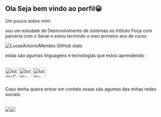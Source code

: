 ## Ola Seja bem vindo ao perfil😀

Um pouco sobre mim:

sou um estudate de Desinvolvimento de sistemas no Intituto Forja com parceria com o Senai
e estou termindo o meu primeiro ano de curso 

![LucasAntonioMendes GitHub stats](https://github-readme-stats.vercel.app/api?username=LucasAntonioMendes&show_icons=true&theme=aura)


estas são agumas linguagens e tecnologias que estou aprendendo :
<div style = "display: inline_block"><br>
<img align="center" alt="lucas-C" height ="30" width="40" src="https://cdn.jsdelivr.net/gh/devicons/devicon@latest/icons/c/c-line.svg" >
<img align ="center" alt="lucas-Python" height ="30" width="40" src="https://cdn.jsdelivr.net/gh/devicons/devicon@latest/icons/python/python-original.svg">
<img align ="center" alt="lucas-Python" height ="30" width="40"  src="https://cdn.jsdelivr.net/gh/devicons/devicon@latest/icons/javascript/javascript-original.svg" />
          
</div>      

##

Caso tenha queira entrar em contato essas são agumas das mihas redes sociais:


<div style="display: inline_block"><br>
 <a href="https://www.instagram.com/lcl_ucas/"><img src="https://img.shields.io/badge/Instagram-E4405F?style=for-the-badge&logo=instagram&logoColor=white"></a&gt;
 <a href = "lucas73223@gmail.com"><img src="https://img.shields.io/badge/-Gmail-%23333?style=for-the-badge&logo=gmail&logoColor=white&quot; target="_blank"></a>

  </div>
